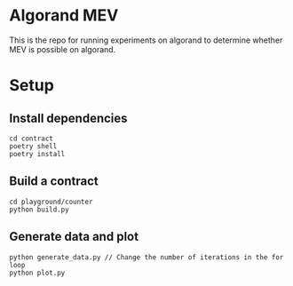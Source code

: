 # Algorand MEV

This is the repo for running experiments on algorand to determine whether MEV is possible on algorand.

# Setup

## Install dependencies

```
cd contract
poetry shell
poetry install
```

## Build a contract

```
cd playground/counter
python build.py
```

## Generate data and plot

```
python generate_data.py // Change the number of iterations in the for loop
python plot.py
```
